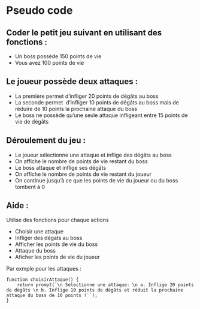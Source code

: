 # Pseudo code 

## Coder le petit jeu suivant en utilisant des fonctions :

- Un boss possède 150 points de vie
- Vous avez 100 points de vie

## Le joueur possède deux attaques :    

- La première permet d’infliger 20 points de dégâts au boss    
- La seconde permet  d’infliger 10 points de dégâts au boss mais de réduire de 10 points la prochaine attaque du boss
- Le boss ne possède qu’une seule attaque infligeant entre 15 points de vie de dégâts

## Déroulement du jeu :

- Le joueur sélectionne une attaque et inflige des dégâts au boss
- On affiche le nombre de points de vie restant du boss
- Le boss attaque et inflige ses dégâts
- On affiche le nombre de points de vie restant du joueur
- On continue jusqu’à ce que les points de vie du joueur ou du boss tombent à 0

## Aide : 

Utilise des fonctions pour chaque actions 
- Choisir une attaque
- Infliger des dégats au boss
- Afficher les points de vie du boss
- Attaque du boss
- Aficher les points de vie du joueur

Par exmple pour les attaques : 
```
function choisirAttaque() {
    return prompt(`\n Selectionne une attaque: \n a. Inflige 20 points de dégâts \n b. Inflige 10 points de dégâts et réduit la prochaine attaque du boss de 10 points !``);
}
```